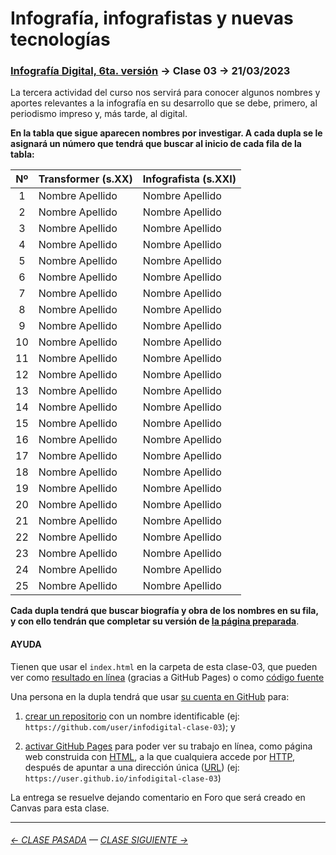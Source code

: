 # Infografía, infografistas y nuevas tecnologías

### [Infografía Digital, 6ta. versión](https://github.com/profesorfaco/dno075-2023-1#readme) → Clase 03 → 21/03/2023

La tercera actividad del curso nos servirá para conocer algunos nombres y aportes relevantes a la infografía en su desarrollo que se debe, primero, al periodismo impreso y, más tarde, al digital.

**En la tabla que sigue aparecen nombres por investigar. A cada dupla se le asignará un número que tendrá que buscar al inicio de cada fila de la tabla:**

| Nº | Transformer (s.XX) | Infografista (s.XXI) |
|:----:|:---------------|:---------------|
| 1 |  Nombre Apellido | Nombre Apellido |
| 2 |  Nombre Apellido | Nombre Apellido |
| 3 |  Nombre Apellido | Nombre Apellido |
| 4 |  Nombre Apellido | Nombre Apellido |
| 5 |  Nombre Apellido | Nombre Apellido |
| 6 |  Nombre Apellido | Nombre Apellido |
| 7 |  Nombre Apellido | Nombre Apellido |
| 8 |  Nombre Apellido | Nombre Apellido |
| 9 |  Nombre Apellido | Nombre Apellido |
| 10 |  Nombre Apellido | Nombre Apellido |
| 11 |  Nombre Apellido | Nombre Apellido |
| 12 |  Nombre Apellido | Nombre Apellido |
| 13 |  Nombre Apellido | Nombre Apellido |
| 14 |  Nombre Apellido | Nombre Apellido |
| 15 |  Nombre Apellido | Nombre Apellido |
| 16 |  Nombre Apellido | Nombre Apellido |
| 17 |  Nombre Apellido | Nombre Apellido |
| 18 |  Nombre Apellido | Nombre Apellido |
| 19 |  Nombre Apellido | Nombre Apellido |
| 20 |  Nombre Apellido | Nombre Apellido |
| 21 |  Nombre Apellido | Nombre Apellido |
| 22 |  Nombre Apellido | Nombre Apellido |
| 23 |  Nombre Apellido | Nombre Apellido |
| 24 |  Nombre Apellido | Nombre Apellido |
| 25 |  Nombre Apellido | Nombre Apellido |

**Cada dupla tendrá que buscar biografía y obra de los nombres en su fila, y con ello tendrán que completar su versión de [la página preparada](https://profesorfaco.github.io/dno075-2023-1/clase-03/)**.

#### AYUDA

Tienen que usar el `index.html` en la carpeta de esta clase-03, que pueden ver como [resultado en línea](https://profesorfaco.github.io/dno075-2023-1/clase-03/) (gracias a GitHub Pages) o como [código fuente](https://github.com/profesorfaco/dno075-2023-1/blob/main/clase-03/index.html)

Una persona en la dupla tendrá que usar [su cuenta en GitHub](https://github.com/) para:

1. [crear un repositorio](https://docs.github.com/es/get-started/quickstart/create-a-repo) con un nombre identificable (ej: `https://github.com/user/infodigital-clase-03`); y

2. [activar GitHub Pages](https://docs.github.com/es/pages/getting-started-with-github-pages/configuring-a-publishing-source-for-your-github-pages-site) para poder ver su trabajo en línea, como página web construida con [HTML](https://developer.mozilla.org/es/docs/Learn/HTML/Introduction_to_HTML/Getting_started), a la que cualquiera accede por [HTTP](https://es.wikipedia.org/wiki/Protocolo_de_transferencia_de_hipertexto), después de apuntar a una dirección única ([URL](https://es.wikipedia.org/wiki/Localizador_de_recursos_uniforme)) (ej: `https://user.github.io/infodigital-clase-03`)

La entrega se resuelve dejando comentario en Foro que será creado en Canvas para esta clase.

- - - - - - - 

###### [← CLASE PASADA](https://github.com/profesorfaco/dno075-2023-1/tree/main/clase-02) — [CLASE SIGUIENTE →](https://github.com/profesorfaco/dno075-2023-1/tree/main/clase-04) 
